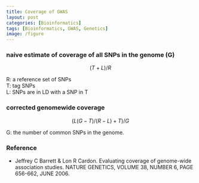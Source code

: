 ```yaml
---
title: Coverage of GWAS
layout: post
categories: [Bioinformatics]
tags: [Bioinformatics, GWAS, Genetics]
image: /figure
---
```


### naive estimate of coverage of all SNPs in the genome (G)

$$(T+L)/R$$   

R: a reference set of SNPs    
T: tag SNPs    
L: SNPs are in LD with a SNP in T    

### corrected genomewide coverage

$$(L(G-T)/(R-L)+T)/G$$

G: the number of common SNPs in the genome.    

### Reference

* Jeffrey C Barrett & Lon R Cardon. Evaluating coverage of genome-wide association studies. NATURE GENETICS, VOLUME 38, NUMBER 6, PAGE 656-662, JUNE 2006.   


